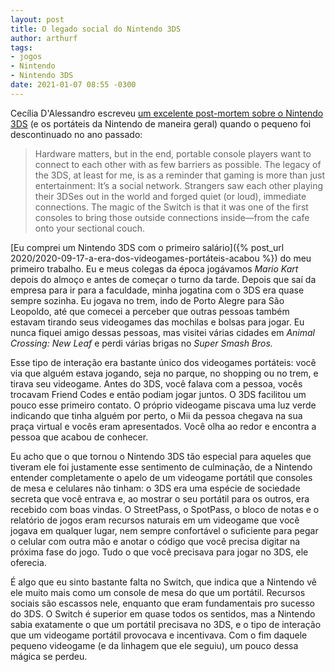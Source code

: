 ```yaml
---
layout: post
title: O legado social do Nintendo 3DS
author: arthurf
tags:
- jogos
- Nintendo
- Nintendo 3DS
date: 2021-01-07 08:55 -0300
---
```

Cecília D'Alessandro escreveu [um excelente post-mortem sobre o Nintendo 3DS](https://www.wired.com/story/obituary-nintendo-3ds-in-memoriam/) (e os portáteis da Nintendo de maneira geral) quando o pequeno foi descontinuado no ano passado:

> Hardware matters, but in the end, portable console players want to connect to each other with as few barriers as possible. The legacy of the 3DS, at least for me, is as a reminder that gaming is more than just entertainment: It’s a social network. Strangers saw each other playing their 3DSes out in the world and forged quiet (or loud), immediate connections. The magic of the Switch is that it was one of the first consoles to bring those outside connections inside—from the cafe onto your sectional couch.

[Eu comprei um Nintendo 3DS com o primeiro salário]({% post_url 2020/2020-09-17-a-era-dos-videogames-portáteis-acabou %}) do meu primeiro trabalho. Eu e meus colegas da época jogávamos *Mario Kart* depois do almoço e antes de começar o turno da tarde. Depois que saí da empresa para ir para a faculdade, minha jogatina com o 3DS era quase sempre sozinha. Eu jogava no trem, indo de Porto Alegre para São Leopoldo, até que comecei a perceber que outras pessoas também estavam tirando seus videogames das mochilas e bolsas para jogar. Eu nunca fiquei amigo dessas pessoas, mas visitei várias cidades em *Animal Crossing: New Leaf* e perdi várias brigas no *Super Smash Bros.*

Esse tipo de interação era bastante único dos videogames portáteis: você via que alguém estava jogando, seja no parque, no shopping ou no trem, e tirava seu videogame. Antes do 3DS, você falava com a pessoa, vocês trocavam Friend Codes e então podiam jogar juntos. O 3DS facilitou um pouco esse primeiro contato. O próprio videogame piscava uma luz verde indicando que tinha alguém por perto, o Mii da pessoa chegava na sua praça virtual e vocês eram apresentados. Você olha ao redor e encontra a pessoa que acabou de conhecer.

Eu acho que o que tornou o Nintendo 3DS tão especial para aqueles que tiveram ele foi justamente esse sentimento de culminação, de a Nintendo entender completamente o apelo de um videogame portátil que consoles de mesa e celulares não tinham: o 3DS era uma espécie de sociedade secreta que você entrava e, ao mostrar o seu portátil para os outros, era recebido com boas vindas. O StreetPass, o SpotPass, o bloco de notas e o relatório de jogos eram recursos naturais em um videogame que você jogava em qualquer lugar, nem sempre confortável o suficiente para pegar o celular com outra mão e anotar o código que você precisa digitar na próxima fase do jogo. Tudo o que você precisava para jogar no 3DS, ele oferecia.

É algo que eu sinto bastante falta no Switch, que indica que a Nintendo vê ele muito mais como um console de mesa do que um portátil. Recursos sociais são escassos nele, enquanto que eram fundamentais pro sucesso do 3DS. O Switch é superior em quase todos os sentidos, mas a Nintendo sabia exatamente o que um portátil precisava no 3DS, e o tipo de interação que um videogame portátil provocava e incentivava. Com o fim daquele pequeno videogame (e da linhagem que ele seguiu), um pouco dessa mágica se perdeu.
